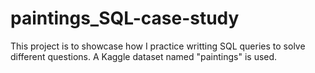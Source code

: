 # paintings_SQL-case-study
This project is to showcase how I practice writting SQL queries to solve different questions.
A Kaggle dataset named "paintings" is used.
